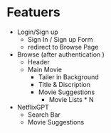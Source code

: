 




# Featuers 
- Login/Sign up
    - Sign In / Sign up Form
    - redirect to Browse Page
- Browse (after authentication )
    - Header 
    - Main Movie
        -   Tailer in Background 
        -   Title & Discription 
        -   Movie Suggestions 
            -   Movie Lists * N
-   NetflixGPT
    -   Search Bar
    -   Movie Suggestions